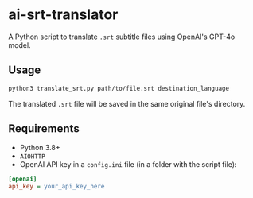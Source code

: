 # ai-srt-translator
A Python script to translate `.srt` subtitle files using OpenAI's GPT-4o model.

## Usage
```bash
python3 translate_srt.py path/to/file.srt destination_language
```
The translated `.srt` file will be saved in the same original file's directory.

## Requirements
- Python 3.8+
- `AIOHTTP`
- OpenAI API key in a `config.ini` file (in a folder with the script file):
```ini
[openai]
api_key = your_api_key_here
```

